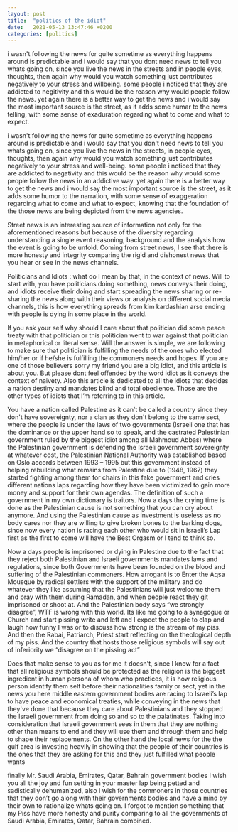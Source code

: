 ```yaml
---
layout: post
title:  "politics of the idiot"
date:   2021-05-13 13:47:46 +0200
categories: [politics]
---
```



i wasn't following the news for quite sometime as everything happens around is predictable and i would say that you dont need news to tell you whats going on, since you live the news in the streets and in people eyes, thoughts, then again why would you watch something just contributes negatively to your stress and willbeing. some people i noticed that they are addicted to negitivity and this would be the reason why would people follow the news. yet again there is a better way to get the news and i would say the most important source is the street, as it adds some humar to the news telling, with some sense of exaduration regarding what to come and what to expect.   


i wasn't following the news for quite sometime as everything happens around is predictable and i would say that you don't need news to tell you whats going on, since you live the news in the streets, in people eyes, thoughts, then again why would you watch something just contributes negatively to your stress and well-being. some people i noticed that they are addicted to negativity and this would be the reason why would some people follow the news in an addictive way. yet again there is a better way to get the news and i would say the most important source is the street, as it adds some humor to the narration, with some sense of exaggeration regarding what to come and what to expect, knowing that the foundation of the those news are being depicted from the news agencies. 


Street news is an interesting source of information not only for the aforementioned reasons but because of the diversity regarding understanding a single event reasoning, background and the analysis how the event is going to be unfold. Coming from street news, I see that there is more honesty and integrity comparing the rigid and dishonest news that you hear or see in the news channels.


Politicians and Idiots : what do I mean by that, in the context of news. Will to start with, you have politicians doing something, news conveys their doing, and idiots receive their doing and start spreading the news sharing or re-sharing the news along with their views or analysis on different social media channels, this is how everything spreads from kim kardashian arse ending with people is dying in some place in the world. 


If you ask your self why should I care about that politician did some peace treaty with that politician or this politician went to war against that  politician in metaphorical or literal sense. Will the answer is simple, we are following to make sure that politician is fulfilling the needs of the ones who elected him/her or if he/she is fulfilling the commoners needs and hopes. If you are one of those believers sorry my friend you are a big idiot, and this article is about you. But please dont feel offended by the word idiot as it conveys the context of naivety. Also this article is dedicated to all the idiots that decides a nation destiny and mandates blind and total obedience. Those are the other types of idiots that I’m referring to in this article.


You have a nation called Palestine as it can’t be called a country since they don't have sovereignty, nor a clan as they don't belong to the same sect, where the people is under the laws of two governments (Israeli one that has the dominance or the upper hand so to speak, and the castrated Palestinian government ruled by the biggest idiot among all Mahmoud Abbas)  where the Palestinian government is defending the Israeli government sovereignty at whatever cost, the Palestinian National Authority was established based on Oslo accords between 1993 – 1995 but this government instead of helping rebuilding what remains from Palestine due to (1948, 1967) they started fighting among them for chairs in this fake government and cries different nations laps regarding how they have been victimized to gain more money and support for their own agendas. The definition of such a government in my own dictionary is traitors. Now a days the crying time is done as the Palestinian cause is not something that you can cry about anymore.  And using the Palestinian cause as investment is useless as no body cares nor they are willing to give broken bones to the barking dogs, since now every nation is racing each other who would sit in Israeli’s Lap first as the first to come will have the Best Orgasm or I tend to think so. 


Now a days people is imprisoned or dying in Palestine due to the fact that they reject both Palestinian and Israeli governments mandates laws and regulations, since both Governments have been founded on the blood and suffering of the Palestinian commoners. How arrogant is to Enter the Aqsa Mousque by radical settlers with the support of the military and do whatever they like assuming that the Palestinians will just welcome them and pray with them during Ramadan, and when people react they git imprisoned or shoot at. And the Palestinian body says “we strongly disagree”, WTF is wrong with this world. Its like me going to a synagogue or Church and start pissing write and left and I expect the people to clap and laugh how funny I was or to discuss how strong is the stream of my piss. And then the Rabai, Patriarch, Priest start reflecting on the theological depth of my piss. And the country that hosts those religious symbols will say out of inferiority we “disagree on the pissing act” 


Does that make sense to you as for me it doesn't, since I know for a fact that all religious symbols should be protected as the religion is the biggest ingredient in human persona of whom who practices, it is how religious person identify them self before their nationalities family or sect, yet in the news you here middle eastern government bodies are racing to Israeli’s lap to have peace and economical treaties, while conveying in the news  that they've done that because they care about Palestinians and they stopped the Israeli government from doing so and so to the palatinates. Taking into consideration that Israeli government  sees in them that they are nothing other than means to end and they will use them and through them and help to shape their replacements. On the other hand the local news for the the gulf area is investing heavily in showing that the people of their countries is the ones that they are asking for this and they just fulfilled what people wants 


finally Mr. Saudi Arabia, Emirates, Qatar, Bahrain government bodies I wish you all the joy and fun setting in your master lap being petted and sadistically dehumanized, also I wish for the commoners in those countries that they don’t go along with their governments bodies and have a mind by their own to rationalize whats going on. I forgot to mention something that my Piss have more honesty and purity comparing to all the governments of  Saudi Arabia, Emirates, Qatar, Bahrain combined. 

